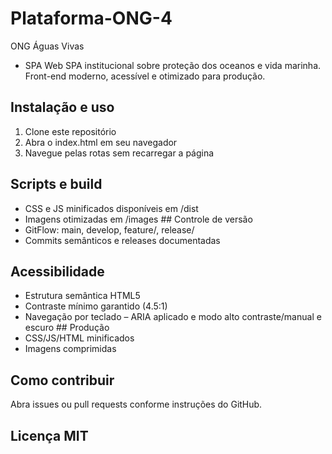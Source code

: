 # Plataforma-ONG-4
ONG Águas Vivas 

- SPA Web SPA institucional sobre proteção dos oceanos e vida marinha. Front-end moderno, acessível e otimizado para produção. 
## Instalação e uso
 1. Clone este repositório 
2. Abra o index.html em seu navegador
 3. Navegue pelas rotas sem recarregar a página 

## Scripts e build 
- CSS e JS minificados disponíveis em /dist
 - Imagens otimizadas em /images ## Controle de versão 
- GitFlow: main, develop, feature/, release/
 - Commits semânticos e releases documentadas 

## Acessibilidade 
- Estrutura semântica HTML5
 - Contraste mínimo garantido (4.5:1) 
- Navegação por teclado
 – ARIA aplicado e modo alto contraste/manual e escuro ## Produção
 - CSS/JS/HTML minificados
 - Imagens comprimidas 

## Como contribuir 
Abra issues ou pull requests conforme instruções do GitHub. 

## Licença MIT
